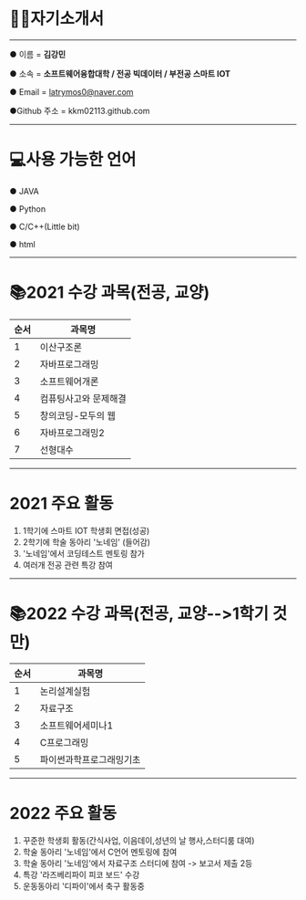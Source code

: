 # 👦🏻자기소개서
---
● 이름 = **김강민**

● 소속 = **소프트웨어융합대학 / 전공 빅데이터 / 부전공 스마트 IOT** 
 
● Email = latrymos0@naver.com

●Github 주소 = kkm02113.github.com

--------------------------------

# 💻사용 가능한 언어
● JAVA

● Python

● C/C++(Little bit)

● html

---

# 📚2021 수강 과목(전공, 교양)
|순서|과목명|
|--|---------|
|1|이산구조론|
|2|자바프로그래밍|
|3|소프트웨어개론|
|4|컴퓨팅사고와 문제해결|
|5|창의코딩-모두의 웹|
|6|자바프로그래밍2|
|7|선형대수|

---

# 2021 주요 활동
1. 1학기에 스마트 IOT 학생회 면접(성공)
2. 2학기에 학술 동아리 '노네임' (들어감)
3. '노네임'에서 코딩테스트 멘토링  참가
4. 여러개 전공 관련 특강 참여

---

# 📚2022 수강 과목(전공, 교양-->1학기 것만)
|순서|과목명|
|--|---------|
|1|논리설계실험|
|2|자료구조|
|3|소프트웨어세미나1|
|4|C프로그래밍|
|5|파이썬과학프로그래밍기초|

---

# 2022 주요 활동
1. 꾸준한 학생회 활동(간식사업, 이음데이,성년의 날 행사,스터디룸 대여)
2. 학술 동아리 '노네임'에서 C언어 멘토링에 참여
3. 학술 동아리 '노네임'에서 자료구조 스터디에 참여 -> 보고서 제출 2등
4. 특강 '라즈베리파이 피코 보드' 수강
5. 운동동아리 '디파이'에서 축구 활동중
